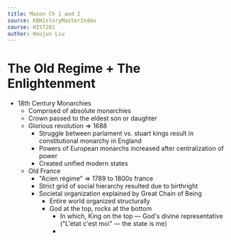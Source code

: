```yaml
---
title: Mason Ch 1 and 2
source: KBHistoryMasterIndex
course: HIST201
author: Houjun Liu
---
```



# The Old Regime + The Enlightenment

* 18th Century Monarchies
	* Comprised of absolute monarchies
	* Crown passed to the eldest son or daughter
	* Glorious revolution => 1688
		* Struggle between parlament vs. stuart kings result in constitutional monarchy in England
		* Powers of European monarchs increased after centralization of power
		* Created unified modern states
	* Old France
		* "Acien régime" => 1789 to 1800s france
		* Strict grid of social hierarchy resulted due to birthright
		* Societal organization explained by Great Chain of Being
			* Entire world organized structurally
			* God at the top, rocks at the bottom
				* In which, King on the top — God's divine representative ("L'état c'est moi" — the state is me)
				*  
	
